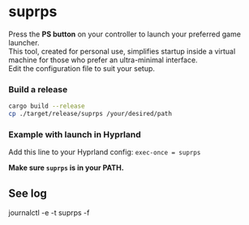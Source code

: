 # suprps

Press the **PS button** on your controller to launch your preferred game launcher.  
This tool, created for personal use, simplifies startup inside a virtual machine for those who prefer an ultra-minimal interface.  
Edit the configuration file to suit your setup.

### Build a release

```sh
cargo build --release
cp ./target/release/suprps /your/desired/path
```

### Example with launch in Hyprland
Add this line to your Hyprland config: `exec-once = suprps`

**Make sure `suprps` is in your PATH.**

## See log
journalctl -e -t suprps -f



